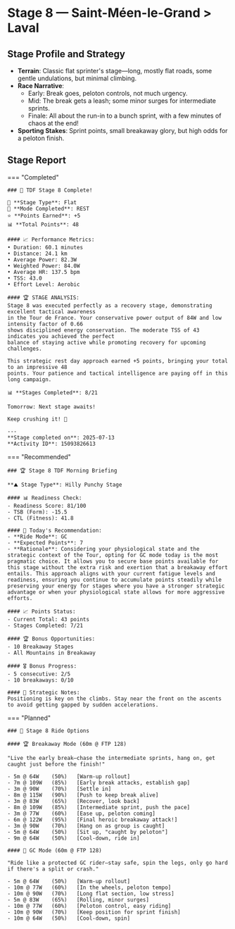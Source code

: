 # Stage 8 — Saint-Méen-le-Grand > Laval

## Stage Profile and Strategy

- **Terrain**: Classic flat sprinter's stage—long, mostly flat roads, some gentle undulations, but minimal climbing.
- **Race Narrative**:
	- Early: Break goes, peloton controls, not much urgency.
	- Mid: The break gets a leash; some minor surges for intermediate sprints.
	- Finale: All about the run-in to a bunch sprint, with a few minutes of chaos at the end!
- **Sporting Stakes**: Sprint points, small breakaway glory, but high odds for a peloton finish.

## Stage Report

=== "Completed"

	### 🎉 TDF Stage 8 Complete!

	🏁 **Stage Type**: Flat  
	🚴 **Mode Completed**: REST  
	⭐ **Points Earned**: +5  
	📊 **Total Points**: 48  

	#### 📈 Performance Metrics:
	• Duration: 60.1 minutes  
	• Distance: 24.1 km  
	• Average Power: 82.3W  
	• Weighted Power: 84.0W  
	• Average HR: 137.5 bpm  
	• TSS: 43.0  
	• Effort Level: Aerobic  

	#### 🏆 STAGE ANALYSIS:
	Stage 8 was executed perfectly as a recovery stage, demonstrating excellent tactical awareness 
	in the Tour de France. Your conservative power output of 84W and low intensity factor of 0.66 
	shows disciplined energy conservation. The moderate TSS of 43 indicates you achieved the perfect 
	balance of staying active while promoting recovery for upcoming challenges.

	This strategic rest day approach earned +5 points, bringing your total to an impressive 48 
	points. Your patience and tactical intelligence are paying off in this long campaign.

	📊 **Stages Completed**: 8/21

	Tomorrow: Next stage awaits!

	Keep crushing it! 🚀

	---
	**Stage completed on**: 2025-07-13  
	**Activity ID**: 15093826613

=== "Recommended"

 	### 🏆 Stage 8 TDF Morning Briefing

    **⛰️ Stage Type**: Hilly Punchy Stage

    #### 📊 Readiness Check:
    - Readiness Score: 81/100
    - TSB (Form): -15.5
    - CTL (Fitness): 41.8

    #### 🎯 Today's Recommendation:
    - **Ride Mode**: GC
    - **Expected Points**: 7
    - **Rationale**: Considering your physiological state and the strategic context of the Tour, opting for GC mode today is the most pragmatic choice. It allows you to secure base points available for this stage without the extra risk and exertion that a breakaway effort entails. This approach aligns with your current fatigue levels and readiness, ensuring you continue to accumulate points steadily while preserving your energy for stages where you have a stronger strategic advantage or when your physiological state allows for more aggressive efforts.

    #### 📈 Points Status:
    - Current Total: 43 points
    - Stages Completed: 7/21

    #### 🏆 Bonus Opportunities:
    - 10 Breakaway Stages
    - All Mountains in Breakaway

    #### 🎖️ Bonus Progress:
    - 5 consecutive: 2/5
    - 10 breakaways: 0/10

    #### 📝 Strategic Notes:
    Positioning is key on the climbs. Stay near the front on the ascents to avoid getting gapped by sudden accelerations.	

=== "Planned"

	### 🚴 Stage 8 Ride Options

	#### 🏆 Breakaway Mode (60m @ FTP 128)
	
	"Live the early break—chase the intermediate sprints, hang on, get caught just before the finish!"

	- 5m @ 64W    (50%)   [Warm-up rollout]
	- 7m @ 109W   (85%)   [Early break attacks, establish gap]
	- 3m @ 90W    (70%)   [Settle in]
	- 8m @ 115W   (90%)   [Push to keep break alive]
	- 3m @ 83W    (65%)   [Recover, look back]
	- 8m @ 109W   (85%)   [Intermediate sprint, push the pace]
	- 3m @ 77W    (60%)   [Ease up, peloton coming]
	- 6m @ 122W   (95%)   [Final heroic breakaway attack!]
	- 3m @ 90W    (70%)   [Hang on as group is caught]
	- 5m @ 64W    (50%)   [Sit up, "caught by peloton"]
	- 9m @ 64W    (50%)   [Cool-down, ride in]
	
	#### 🦺 GC Mode (60m @ FTP 128)

	"Ride like a protected GC rider—stay safe, spin the legs, only go hard if there's a split or crash."

	- 5m @ 64W    (50%)   [Warm-up rollout]
	- 10m @ 77W   (60%)   [In the wheels, peloton tempo]
	- 10m @ 90W   (70%)   [Long flat section, low stress]
	- 5m @ 83W    (65%)   [Rolling, minor surges]
	- 10m @ 77W   (60%)   [Peloton control, easy riding]
	- 10m @ 90W   (70%)   [Keep position for sprint finish]
	- 10m @ 64W   (50%)   [Cool-down, spin]
